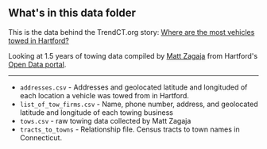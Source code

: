 ## What's in this data folder


This is the data behind the TrendCT.org story: [Where are the most vehicles towed in Hartford?](http://trendct.org/2016/09/07/where-to-avoid-tow-trucks-in-hartford/)

Looking at 1.5 years of towing data compiled by [Matt Zagaja](http://trendct.org/2015/04/23/towed-in-hartford-heres-how-open-data-can-send-you-a-text-message/
) from Hartford's [Open Data portal](https://data.hartford.gov/Public-Safety/Towed-Cars-for-the-Past-30-Days/hefc-wgp8).

-----

* `addresses.csv` - Addresses and geolocated latitude and longituded of each location a vehicle was towed from in Hartford.
* `list_of_tow_firms.csv` - Name, phone number, address, and geolocated latitude and longitude of each towing business
* `tows.csv` - raw towing data collected by Matt Zagaja
* `tracts_to_towns` - Relationship file. Census tracts to town names in Connecticut.